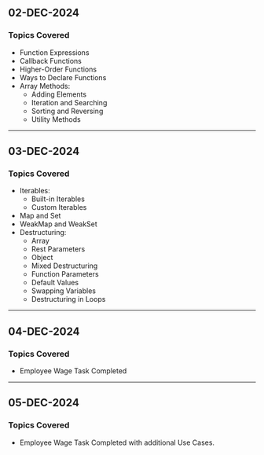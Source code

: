 ## 02-DEC-2024
### Topics Covered
- Function Expressions
- Callback Functions
- Higher-Order Functions
- Ways to Declare Functions
- Array Methods:
  - Adding Elements
  - Iteration and Searching
  - Sorting and Reversing
  - Utility Methods

---

## 03-DEC-2024
### Topics Covered
- Iterables:
  - Built-in Iterables
  - Custom Iterables
- Map and Set
- WeakMap and WeakSet
- Destructuring:
  - Array
  - Rest Parameters
  - Object
  - Mixed Destructuring
  - Function Parameters
  - Default Values
  - Swapping Variables
  - Destructuring in Loops


---

## 04-DEC-2024
### Topics Covered
- Employee Wage Task Completed

---

## 05-DEC-2024
### Topics Covered 
- Employee Wage Task Completed with additional Use Cases.